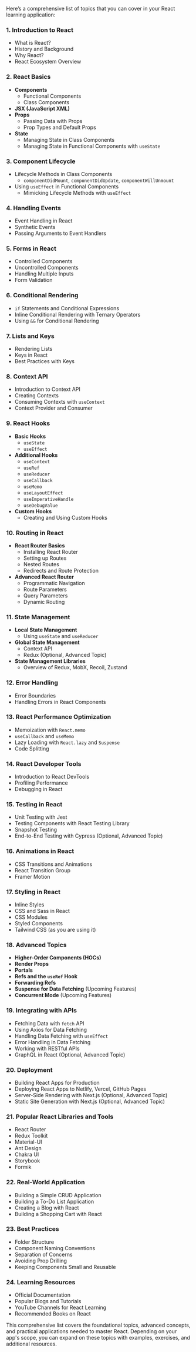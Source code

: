 Here’s a comprehensive list of topics that you can cover in your React learning application:

### **1. Introduction to React**
   - What is React?
   - History and Background
   - Why React?
   - React Ecosystem Overview

### **2. React Basics**
   - **Components**
     - Functional Components
     - Class Components
   - **JSX (JavaScript XML)**
   - **Props**
     - Passing Data with Props
     - Prop Types and Default Props
   - **State**
     - Managing State in Class Components
     - Managing State in Functional Components with `useState`

### **3. Component Lifecycle**
   - Lifecycle Methods in Class Components
     - `componentDidMount`, `componentDidUpdate`, `componentWillUnmount`
   - Using `useEffect` in Functional Components
     - Mimicking Lifecycle Methods with `useEffect`

### **4. Handling Events**
   - Event Handling in React
   - Synthetic Events
   - Passing Arguments to Event Handlers

### **5. Forms in React**
   - Controlled Components
   - Uncontrolled Components
   - Handling Multiple Inputs
   - Form Validation

### **6. Conditional Rendering**
   - `if` Statements and Conditional Expressions
   - Inline Conditional Rendering with Ternary Operators
   - Using `&&` for Conditional Rendering

### **7. Lists and Keys**
   - Rendering Lists
   - Keys in React
   - Best Practices with Keys

### **8. Context API**
   - Introduction to Context API
   - Creating Contexts
   - Consuming Contexts with `useContext`
   - Context Provider and Consumer

### **9. React Hooks**
   - **Basic Hooks**
     - `useState`
     - `useEffect`
   - **Additional Hooks**
     - `useContext`
     - `useRef`
     - `useReducer`
     - `useCallback`
     - `useMemo`
     - `useLayoutEffect`
     - `useImperativeHandle`
     - `useDebugValue`
   - **Custom Hooks**
     - Creating and Using Custom Hooks

### **10. Routing in React**
   - **React Router Basics**
     - Installing React Router
     - Setting up Routes
     - Nested Routes
     - Redirects and Route Protection
   - **Advanced React Router**
     - Programmatic Navigation
     - Route Parameters
     - Query Parameters
     - Dynamic Routing

### **11. State Management**
   - **Local State Management**
     - Using `useState` and `useReducer`
   - **Global State Management**
     - Context API
     - Redux (Optional, Advanced Topic)
   - **State Management Libraries**
     - Overview of Redux, MobX, Recoil, Zustand

### **12. Error Handling**
   - Error Boundaries
   - Handling Errors in React Components

### **13. React Performance Optimization**
   - Memoization with `React.memo`
   - `useCallback` and `useMemo`
   - Lazy Loading with `React.lazy` and `Suspense`
   - Code Splitting

### **14. React Developer Tools**
   - Introduction to React DevTools
   - Profiling Performance
   - Debugging in React

### **15. Testing in React**
   - Unit Testing with Jest
   - Testing Components with React Testing Library
   - Snapshot Testing
   - End-to-End Testing with Cypress (Optional, Advanced Topic)

### **16. Animations in React**
   - CSS Transitions and Animations
   - React Transition Group
   - Framer Motion

### **17. Styling in React**
   - Inline Styles
   - CSS and Sass in React
   - CSS Modules
   - Styled Components
   - Tailwind CSS (as you are using it)

### **18. Advanced Topics**
   - **Higher-Order Components (HOCs)**
   - **Render Props**
   - **Portals**
   - **Refs and the `useRef` Hook**
   - **Forwarding Refs**
   - **Suspense for Data Fetching** (Upcoming Features)
   - **Concurrent Mode** (Upcoming Features)

### **19. Integrating with APIs**
   - Fetching Data with `fetch` API
   - Using Axios for Data Fetching
   - Handling Data Fetching with `useEffect`
   - Error Handling in Data Fetching
   - Working with RESTful APIs
   - GraphQL in React (Optional, Advanced Topic)

### **20. Deployment**
   - Building React Apps for Production
   - Deploying React Apps to Netlify, Vercel, GitHub Pages
   - Server-Side Rendering with Next.js (Optional, Advanced Topic)
   - Static Site Generation with Next.js (Optional, Advanced Topic)

### **21. Popular React Libraries and Tools**
   - React Router
   - Redux Toolkit
   - Material-UI
   - Ant Design
   - Chakra UI
   - Storybook
   - Formik

### **22. Real-World Application**
   - Building a Simple CRUD Application
   - Building a To-Do List Application
   - Creating a Blog with React
   - Building a Shopping Cart with React

### **23. Best Practices**
   - Folder Structure
   - Component Naming Conventions
   - Separation of Concerns
   - Avoiding Prop Drilling
   - Keeping Components Small and Reusable

### **24. Learning Resources**
   - Official Documentation
   - Popular Blogs and Tutorials
   - YouTube Channels for React Learning
   - Recommended Books on React

This comprehensive list covers the foundational topics, advanced concepts, and practical applications needed to master React. Depending on your app's scope, you can expand on these topics with examples, exercises, and additional resources.